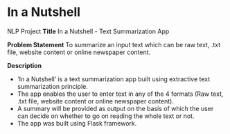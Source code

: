 # In a Nutshell
NLP Project
**Title**
In a Nutshell - Text Summarization App

**Problem Statement**
To summarize an input text which can be raw text, .txt file, website content or online newspaper content.

**Description**
- ‘In a Nutshell’ is a text summarization app built using extractive text summarization principle. 
- The app enables the user to enter text in any of the 4 formats (Raw text, .txt file, website content or online newspaper content). 
- A summary will be provided as output on the basis of which the user can decide on whether to go on reading the whole text or not.
- The app was built using Flask framework. 
